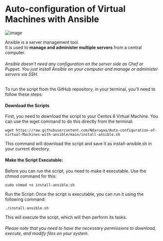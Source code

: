# Auto-configuration of Virtual Machines with Ansible
![image](https://github.com/Ndarugaa/Auto-configuration-of-virtual-Machines-with-ansible/assets/68260816/0ff9949c-ccd3-47f4-99d9-116e8bc2b5ba)

<p>Ansible is a server management tool. <br>It is used to <strong>manage and administer multiple servers</strong> from a central computer. 
<h6>Ansible doesn’t need any configuration on the server side as Chef or Puppet. You just install Ansible on your computer and manage or administer servers via SSH.</h6> </p>

<p>To run the script from the GitHub repository, in your terminal, you'll need to follow these steps:</p>

<h4>Download the Scripts</h4>
<p>First, you need to download the script to your Centos 8 Virtual Machine. You can use the wget command to do this directly from the terminal:</p>

<pre><code>wget https://raw.githubusercontent.com/Ndarugaa/Auto-configuration-of-virtual-Machines-with-ansible/main/install-ansible.sh
</code></pre>
This command will download the script and save it as install-ansible.sh in your current directory.

<h4>Make the Script Executable:</h4>
<p>Before you can run the script, you need to make it executable. Use the chmod command for this:
</p>
<pre><code>sudo chmod +x install-ansible.sh
</code></pre>
<p>Run the Script: Once the script is executable, you can run it using the following command:</p>
<pre><code>./install-ansible.sh
</code></pre>
<p>This will execute the script, which will then perform its tasks.</p>

<h6>Please note that you need to have the necessary permissions to download, execute, and modify files on your system.</h6>